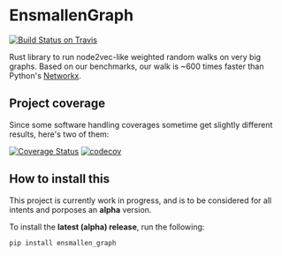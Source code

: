 # EnsmallenGraph
[![Build Status on Travis](https://travis-ci.org/LucaCappelletti94/ensmallen_graph.svg?branch=master)](https://travis-ci.org/github/LucaCappelletti94/ensmallen_graph)

Rust library to run node2vec-like weighted random walks on very big graphs.
Based on our benchmarks, our walk is ~600 times faster than Python's [Networkx](https://networkx.github.io/).

## Project coverage
Since some software handling coverages sometime get slightly different results, here's two of them:

[![Coverage Status](https://coveralls.io/repos/github/LucaCappelletti94/ensmallen_graph/badge.svg?branch=master)](https://coveralls.io/github/LucaCappelletti94/ensmallen_graph)
[![codecov](https://codecov.io/gh/LucaCappelletti94/ensmallen_graph/branch/master/graph/badge.svg)](https://codecov.io/gh/LucaCappelletti94/ensmallen_graph)

## How to install this
This project is currently work in progress, and is to be considered for all
intents and porposes an **alpha** version.

To install the **latest (alpha) release**, run the following:

```bash
pip install ensmallen_graph
```
